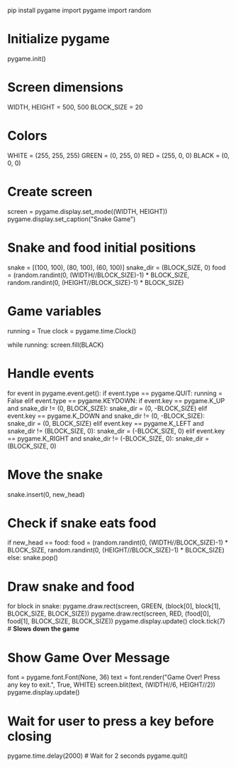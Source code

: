pip install pygame
import pygame
import random

# Initialize pygame
pygame.init()

# Screen dimensions
WIDTH, HEIGHT = 500, 500
BLOCK_SIZE = 20

# Colors
WHITE = (255, 255, 255)
GREEN = (0, 255, 0)
RED = (255, 0, 0)
BLACK = (0, 0, 0)

# Create screen
screen = pygame.display.set_mode((WIDTH, HEIGHT))
pygame.display.set_caption("Snake Game")

# Snake and food initial positions
snake = [(100, 100), (80, 100), (60, 100)]
snake_dir = (BLOCK_SIZE, 0)
food = (random.randint(0, (WIDTH//BLOCK_SIZE)-1) * BLOCK_SIZE, 
        random.randint(0, (HEIGHT//BLOCK_SIZE)-1) * BLOCK_SIZE)

# Game variables
running = True
clock = pygame.time.Clock()

while running:
    screen.fill(BLACK)

  # Handle events
  for event in pygame.event.get():
        if event.type == pygame.QUIT:
            running = False
        elif event.type == pygame.KEYDOWN:
            if event.key == pygame.K_UP and snake_dir != (0, BLOCK_SIZE):
                snake_dir = (0, -BLOCK_SIZE)
            elif event.key == pygame.K_DOWN and snake_dir != (0, -BLOCK_SIZE):
                snake_dir = (0, BLOCK_SIZE)
            elif event.key == pygame.K_LEFT and snake_dir != (BLOCK_SIZE, 0):
                snake_dir = (-BLOCK_SIZE, 0)
            elif event.key == pygame.K_RIGHT and snake_dir != (-BLOCK_SIZE, 0):
                snake_dir = (BLOCK_SIZE, 0)

 # Move the snake
snake.insert(0, new_head)
# Check if snake eats food
if new_head == food:
        food = (random.randint(0, (WIDTH//BLOCK_SIZE)-1) * BLOCK_SIZE, 
                random.randint(0, (HEIGHT//BLOCK_SIZE)-1) * BLOCK_SIZE)
    else:
        snake.pop()
# Draw snake and food
 for block in snake:
        pygame.draw.rect(screen, GREEN, (block[0], block[1], BLOCK_SIZE, BLOCK_SIZE))
    pygame.draw.rect(screen, RED, (food[0], food[1], BLOCK_SIZE, BLOCK_SIZE))
    pygame.display.update()
    clock.tick(7)  # **Slows down the game**

# Show Game Over Message
font = pygame.font.Font(None, 36)
text = font.render("Game Over! Press any key to exit.", True, WHITE)
screen.blit(text, (WIDTH//6, HEIGHT//2))
pygame.display.update()

# Wait for user to press a key before closing
pygame.time.delay(2000)  # Wait for 2 seconds
pygame.quit()
